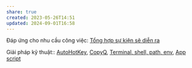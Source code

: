 ```yaml
---
share: true
created: 2023-05-26T14:51
updated: 2024-09-01T16:58
---
```

Đáp ứng cho nhu cầu công việc: [Tổng hợp sự kiện sẽ diễn ra](./T%E1%BB%95ng%20h%E1%BB%A3p%20s%E1%BB%B1%20ki%E1%BB%87n%20s%E1%BA%BD%20di%E1%BB%85n%20ra.md)

Giải pháp kỹ thuật:: [AutoHotKey](../../Gi%E1%BA%A3i%20ph%C3%A1p%20k%E1%BB%B9%20thu%E1%BA%ADt/T%E1%BB%B1%20%C4%91%E1%BB%99ng%20ho%C3%A1/AutoHotKey.md), [CopyQ](../../Gi%E1%BA%A3i%20ph%C3%A1p%20k%E1%BB%B9%20thu%E1%BA%ADt/T%E1%BB%B1%20%C4%91%E1%BB%99ng%20ho%C3%A1/CopyQ.md), [Terminal, shell, path, env](Terminal,%20shell,%20path,%20env.md), [App script](../../Gi%E1%BA%A3i%20ph%C3%A1p%20k%E1%BB%B9%20thu%E1%BA%ADt/T%E1%BB%B1%20%C4%91%E1%BB%99ng%20ho%C3%A1/App%20script.md)
